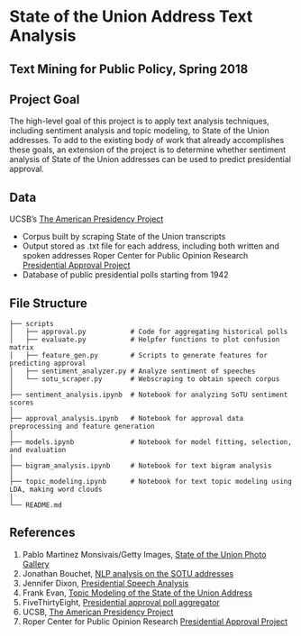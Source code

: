# State of the Union Address Text Analysis

## Text Mining for Public Policy, Spring 2018

## Project Goal
The high-level goal of this project is to apply text analysis techniques, including sentiment analysis and topic modeling, to State of the Union addresses. To add to the existing body of work that already accomplishes these goals, an extension of the project is to determine whether sentiment analysis of State of the Union addresses can be used to predict presidential approval.   

## Data
UCSB’s [The American Presidency Project](http://www.presidency.ucsb.edu/sou.php)
- Corpus built by scraping State of the Union transcripts
- Output stored as .txt file for each address, including both written and spoken addresses
Roper Center for Public Opinion Research [Presidential Approval Project](https://presidential.roper.center/)
- Database of public presidential polls starting from 1942 


## File Structure

    ├── scripts			
    │   ├── approval.py           # Code for aggregating historical polls
    │   ├── evaluate.py           # Helpfer functions to plot confusion matrix
    │   ├── feature_gen.py        # Scripts to generate features for predicting approval
    │   ├── sentiment_analyzer.py # Analyze sentiment of speeches 
    │   └── sotu_scraper.py       # Webscraping to obtain speech corpus
    │
    ├── sentiment_analysis.ipynb  # Notebook for analyzing SoTU sentiment scores
  	│  
    ├── approval_analysis.ipynb   # Notebook for approval data preprocessing and feature generation
  	│  
    ├── models.ipynb              # Notebook for model fitting, selection, and evaluation
 	│ 
    ├── bigram_analysis.ipynb     # Notebook for text bigram analysis
    │  
    ├── topic_modeling.ipynb      # Notebook for text topic modeling using LDA, making word clouds
    │  
    └── README.md

## References
1. Pablo Martinez Monsivais/Getty Images, [State of the Union Photo Gallery](http://www.wbur.org/hereandnow/2016/01/11/obama-first-congressional-address)
2. Jonathan Bouchet, [NLP analysis on the SOTU addresses](https://www.kaggle.com/jonathanbouchet/nlp-analysis-on-the-sotu-addresses)
3. Jennifer Dixon, [Presidential Speech Analysis](https://github.com/jennifro/Feeling-Presidential)
4. Frank Evan, [Topic Modeling of the State of the Union Address](https://dzone.com/articles/topic-modeling-the-state-of-the-union-address-with)
5. FiveThirtyEight,  [Presidential approval poll aggregator](https://projects.fivethirtyeight.com/trump-approval-ratings/?ex_cid=rrpromo)
6. UCSB, [The American Presidency Project](http://www.presidency.ucsb.edu/sou.php)
7. Roper Center for Public Opinion Research [Presidential Approval Project](https://presidential.roper.center/)




